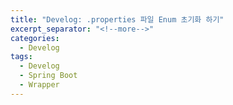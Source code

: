 ```yaml
---
title: "Develog: .properties 파일 Enum 초기화 하기"
excerpt_separator: "<!--more-->"
categories:
  - Develog
tags:
  - Develog
  - Spring Boot
  - Wrapper
---
```

    
    
 